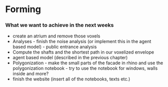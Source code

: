 # Forming

### What we want to achieve in the next weeks 

* create an atrium and remove those voxels
* Analyses
      - finish the noise analysis (or implement this in the agent based model)
      - public entrance analysis 
* Compute the shafts and the shortest path in our voxelized envelope 
* agent based model (described in the previous chapter)
* Polygonization
      - make the small parts of the facade in rhino and use the polygonization notebook
      - try to use the notebook for windows, walls inside and more?
* finish the website (insert all of the notebooks, texts etc.)

    
